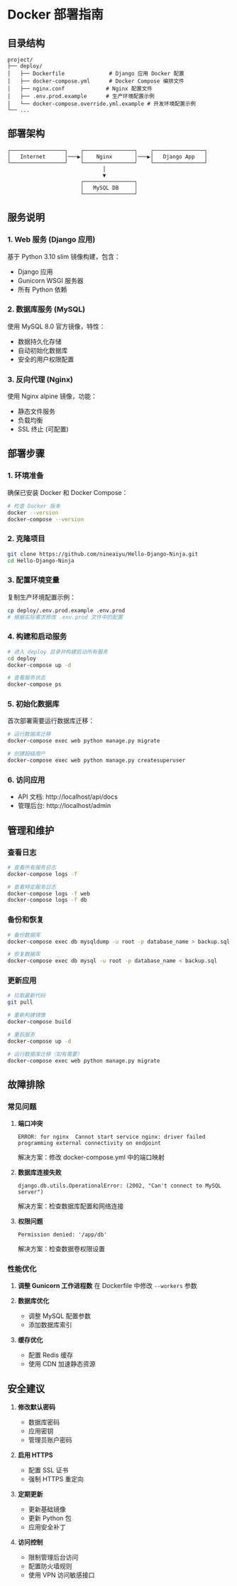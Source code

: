 # Docker 部署指南

## 目录结构

```
project/
├── deploy/
│   ├── Dockerfile              # Django 应用 Docker 配置
│   ├── docker-compose.yml      # Docker Compose 编排文件
│   ├── nginx.conf             # Nginx 配置文件
│   ├── .env.prod.example      # 生产环境配置示例
│   └── docker-compose.override.yml.example # 开发环境配置示例
└── ...
```

## 部署架构

```
┌─────────────────┐    ┌────────────────┐    ┌────────────────┐
│   Internet      │───▶│    Nginx       │───▶│   Django App   │
└─────────────────┘    └────────────────┘    └────────────────┘
                              │
                              ▼
                       ┌────────────────┐
                       │   MySQL DB     │
                       └────────────────┘
```

## 服务说明

### 1. Web 服务 (Django 应用)

基于 Python 3.10 slim 镜像构建，包含：
- Django 应用
- Gunicorn WSGI 服务器
- 所有 Python 依赖

### 2. 数据库服务 (MySQL)

使用 MySQL 8.0 官方镜像，特性：
- 数据持久化存储
- 自动初始化数据库
- 安全的用户权限配置

### 3. 反向代理 (Nginx)

使用 Nginx alpine 镜像，功能：
- 静态文件服务
- 负载均衡
- SSL 终止 (可配置)

## 部署步骤

### 1. 环境准备

确保已安装 Docker 和 Docker Compose：
```bash
# 检查 Docker 版本
docker --version
docker-compose --version
```

### 2. 克隆项目

```bash
git clone https://github.com/nineaiyu/Hello-Django-Ninja.git
cd Hello-Django-Ninja
```

### 3. 配置环境变量

复制生产环境配置示例：
```bash
cp deploy/.env.prod.example .env.prod
# 根据实际需求修改 .env.prod 文件中的配置
```

### 4. 构建和启动服务

```bash
# 进入 deploy 目录并构建启动所有服务
cd deploy
docker-compose up -d

# 查看服务状态
docker-compose ps
```

### 5. 初始化数据库

首次部署需要运行数据库迁移：
```bash
# 运行数据库迁移
docker-compose exec web python manage.py migrate

# 创建超级用户
docker-compose exec web python manage.py createsuperuser
```

### 6. 访问应用

- API 文档: http://localhost/api/docs
- 管理后台: http://localhost/admin

## 管理和维护

### 查看日志

```bash
# 查看所有服务日志
docker-compose logs -f

# 查看特定服务日志
docker-compose logs -f web
docker-compose logs -f db
```

### 备份和恢复

```bash
# 备份数据库
docker-compose exec db mysqldump -u root -p database_name > backup.sql

# 恢复数据库
docker-compose exec db mysql -u root -p database_name < backup.sql
```

### 更新应用

```bash
# 拉取最新代码
git pull

# 重新构建镜像
docker-compose build

# 重启服务
docker-compose up -d

# 运行数据库迁移（如有需要）
docker-compose exec web python manage.py migrate
```

## 故障排除

### 常见问题

1. **端口冲突**
   ```
   ERROR: for nginx  Cannot start service nginx: driver failed programming external connectivity on endpoint
   ```
   解决方案：修改 docker-compose.yml 中的端口映射

2. **数据库连接失败**
   ```
   django.db.utils.OperationalError: (2002, "Can't connect to MySQL server")
   ```
   解决方案：检查数据库配置和网络连接

3. **权限问题**
   ```
   Permission denied: '/app/db'
   ```
   解决方案：检查数据卷权限设置

### 性能优化

1. **调整 Gunicorn 工作进程数**
   在 Dockerfile 中修改 `--workers` 参数

2. **数据库优化**
   - 调整 MySQL 配置参数
   - 添加数据库索引

3. **缓存优化**
   - 配置 Redis 缓存
   - 使用 CDN 加速静态资源

## 安全建议

1. **修改默认密码**
   - 数据库密码
   - 应用密钥
   - 管理员账户密码

2. **启用 HTTPS**
   - 配置 SSL 证书
   - 强制 HTTPS 重定向

3. **定期更新**
   - 更新基础镜像
   - 更新 Python 包
   - 应用安全补丁

4. **访问控制**
   - 限制管理后台访问
   - 配置防火墙规则
   - 使用 VPN 访问敏感接口